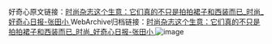 好奇心原文链接：[时尚杂志这个生意：它们真的不只是拍拍裙子和西装而已_时尚_好奇心日报-张田小 ](https://www.qdaily.com/articles/9000.html)
WebArchive归档链接：[时尚杂志这个生意：它们真的不只是拍拍裙子和西装而已_时尚_好奇心日报-张田小 ](http://web.archive.org/web/20180312095214/http://www.qdaily.com:80/articles/9000.html)
![image](http://ww3.sinaimg.cn/large/007d5XDpgy1g3ve4ar2ftj30q3cn0b2a)